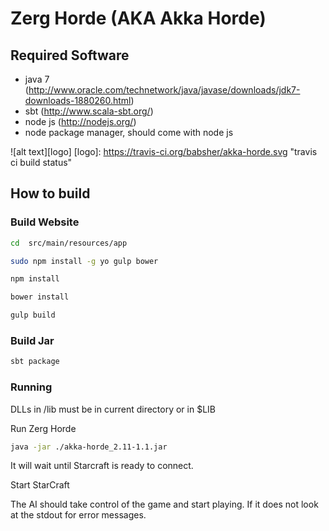 # Zerg Horde (AKA Akka Horde)

## Required Software

* java 7 (http://www.oracle.com/technetwork/java/javase/downloads/jdk7-downloads-1880260.html)
* sbt (http://www.scala-sbt.org/)
* node js (http://nodejs.org/)
* node package manager, should come with node js

![alt text][logo]
[logo]: https://travis-ci.org/babsher/akka-horde.svg "travis ci build status"
## How to build
### Build Website
```bash
cd  src/main/resources/app
```

```bash
sudo npm install -g yo gulp bower
```

```bash
npm install
```

```bash
bower install
```

```bash
gulp build
```
### Build Jar
```bash
sbt package
```
### Running
DLLs in /lib must be in current directory or in $LIB

Run Zerg Horde

```bash
java -jar ./akka-horde_2.11-1.1.jar
````

It will wait until Starcraft is ready to connect.

Start StarCraft

The AI should take control of the game and start playing. If it does not look at the stdout for error messages.
